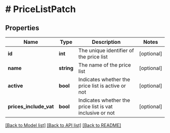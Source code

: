 # # PriceListPatch

## Properties

Name | Type | Description | Notes
------------ | ------------- | ------------- | -------------
**id** | **int** | The unique identifier of the price list | [optional]
**name** | **string** | The name of the price list | [optional]
**active** | **bool** | Indicates whether the price list is active or not | [optional]
**prices_include_vat** | **bool** | Indicates whether the price list is vat inclusive or not | [optional]

[[Back to Model list]](../../README.md#models) [[Back to API list]](../../README.md#endpoints) [[Back to README]](../../README.md)
